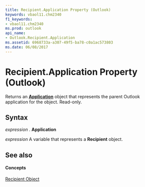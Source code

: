 ```yaml
---
title: Recipient.Application Property (Outlook)
keywords: vbaol11.chm2340
f1_keywords:
- vbaol11.chm2340
ms.prod: outlook
api_name:
- Outlook.Recipient.Application
ms.assetid: 6968733a-a307-49f5-ba78-c0a1ac573803
ms.date: 06/08/2017
---
```



# Recipient.Application Property (Outlook)

Returns an  **[Application](Outlook.Application.md)** object that represents the parent Outlook application for the object. Read-only.


## Syntax

 _expression_ . **Application**

 _expression_ A variable that represents a **Recipient** object.


## See also


#### Concepts


[Recipient Object](Outlook.Recipient.md)

